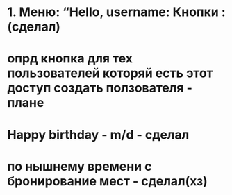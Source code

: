 # 1. Меню: “Hello, username: Кнопки : (сделал)
# опрд кнопка для тех пользователей которяй есть этот доступ создать ползователя - плане
# Happy birthday - m/d - сделал
# по нышнему времени с бронирование мест - сделал(хз)




